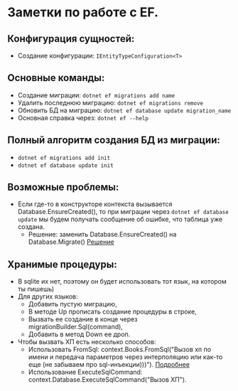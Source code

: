 # Заметки по работе с EF.


## Конфигурация сущностей:
- Создание конфигурации: `IEntityTypeConfiguration<T>`

## Основные команды:
- Создание миграции: `dotnet ef migrations add name`
- Удалить последнюю миграцию: `dotnet ef migrations remove`
- Обновить БД на миграцию: `dotnet ef database update migration_name`
- Основная справка через: `dotnet ef --help`

## Полный алгоритм создания БД из миграции:
- `dotnet ef migrations add init`
- `dotnet ef database update init`

## Возможные проблемы:
- Если где-то в конструкторе контекста вызывается Database.EnsureCreated(), то при миграции через `dotnet ef database update` мы будем получать сообщение об ошибке, что таблица уже создана.
  - Решение: заменить Database.EnsureCreated() на Database.Migrate() [Решение](https://stackoverflow.com/questions/38238043/how-and-where-to-call-database-ensurecreated-and-database-migrate)

## Хранимые процедуры:
- В sqlite их нет, поэтому он будет использовать тот язык, на котором ты пишешь)
- Для других языков:
  - Добавить пустую миграцию,
  - В методе Up прописать создание процедуры в строке,
  - Вызвать ее создание в конце через migrationBuilder.Sql(command),
  - Добавить в метод Down ее дроп.
- Чтобы вызвать ХП есть несколько способов:
  - Использовать FromSql: context.Books.FromSql("Вызов хп по имени и передача параметров через интерполяцию или как-то еще (не забываем про sql-инъекции)))"). [Подробнее](https://www.entityframeworktutorial.net/efcore/working-with-stored-procedure-in-ef-core.aspx)
  - Использование ExecuteSqlCommand: context.Database.ExecuteSqlCommand("Вызов ХП").
